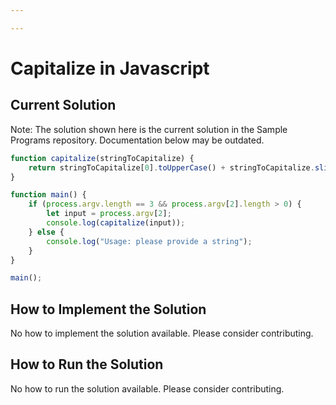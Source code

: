```yaml
---

---
```


# Capitalize in Javascript

## Current Solution

Note: The solution shown here is the current solution in the Sample Programs repository. Documentation below may be outdated.

```Javascript
function capitalize(stringToCapitalize) {
    return stringToCapitalize[0].toUpperCase() + stringToCapitalize.slice(1);
}

function main() {
    if (process.argv.length == 3 && process.argv[2].length > 0) {
        let input = process.argv[2];
        console.log(capitalize(input)); 
    } else {
        console.log("Usage: please provide a string");
    }
}

main();

```

## How to Implement the Solution

No how to implement the solution available. Please consider contributing.

## How to Run the Solution

No how to run the solution available. Please consider contributing.